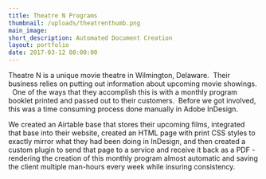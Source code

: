 ```yaml
---
title: Theatre N Programs
thumbnail: /uploads/theatrenthumb.png
main_image:
short_description: Automated Document Creation
layout: portfolio
date: 2017-03-12 00:00:00
---
```



Theatre N is a unique movie theatre in Wilmington, Delaware.  Their business relies on putting out information about upcoming movie showings.   One of the ways that they accomplish this is with a monthly program booklet printed and passed out to their customers.  Before we got involved, this was a time consuming process done manually in Adobe InDesign.

We created an Airtable base that stores their upcoming films, integrated that base into their website, created an HTML page with print CSS styles to exactly mirror what they had been doing in InDesign, and then created a custom plugin to send that page to a service and receive it back as a PDF - rendering the creation of this monthly program almost automatic and saving the client multiple man-hours every week while insuring consistency.